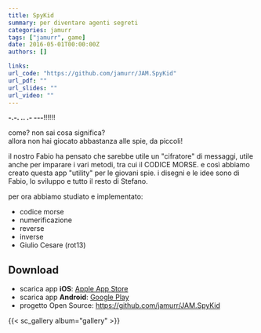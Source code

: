 ```yaml
---
title: SpyKid
summary: per diventare agenti segreti
categories: jamurr
tags: ["jamurr", game]
date: 2016-05-01T00:00:00Z
authors: []

links:
url_code: "https://github.com/jamurr/JAM.SpyKid"
url_pdf: ""
url_slides: ""
url_video: ""
---
```


**-.-. .. .- ---**!!!!!!

come? non sai cosa significa?  
allora non hai giocato abbastanza alle spie, da piccoli!

il nostro Fabio ha pensato che sarebbe utile un "cifratore" di messaggi, utile anche per imparare i vari metodi, tra cui il CODICE MORSE.
e così abbiamo creato questa app "utility" per le giovani spie.
i disegni e le idee sono di Fabio, lo sviluppo e tutto il resto di Stefano.

per ora abbiamo studiato e implementato:
- codice morse
- numerificazione
- reverse
- inverse
- Giulio Cesare (rot13)

## Download
- scarica app **iOS**: [Apple App Store](https://apps.apple.com/us/app/jj-spykid/id1109994886)
- scarica app **Android**: [Google Play](https://play.google.com/store/apps/details?id=com.jamurr.spykid)
- progetto Open Source: <https://github.com/jamurr/JAM.SpyKid>

{{< sc_gallery album="gallery" >}}
